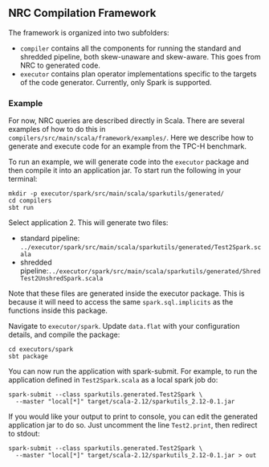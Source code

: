 ## NRC Compilation Framework 

The framework is organized into two subfolders:
* `compiler` contains all the components for running the standard and shredded pipeline, both skew-unaware and skew-aware. This goes from NRC to generated code.
* `executor` contains plan operator implementations specific to the targets of the code generator. Currently, only Spark is supported.

### Example

For now, NRC queries are described directly in Scala. There are several examples of how to do this 
in `compilers/src/main/scala/framework/examples/`. Here we describe how to generate and 
execute code for an example from the TPC-H benchmark.

To run an example, we will generate code into the `executor` package and then compile it 
into an application jar. To start run the following in your terminal:

```
mkdir -p executor/spark/src/main/scala/sparkutils/generated/
cd compilers
sbt run
```

Select application 2. This will generate two files:
* standard pipeline: `../executor/spark/src/main/scala/sparkutils/generated/Test2Spark.scala`
* shredded pipeline:`../executor/spark/src/main/scala/sparkutils/generated/ShredTest2UnshredSpark.scala`

Note that these files are generated inside the executor package. This is because it will need to 
access the same `spark.sql.implicits` as the functions inside this package. 

Navigate to `executor/spark`. Update `data.flat` with your configuration details, and compile the package:

```
cd executors/spark
sbt package
```

You can now run the application with spark-submit. For example, to run the 
application defined in `Test2Spark.scala` as a local spark job do:

```
spark-submit --class sparkutils.generated.Test2Spark \
  --master "local[*]" target/scala-2.12/sparkutils_2.12-0.1.jar
```

If you would like your output to print to console, you can edit the generated 
application jar to do so. Just uncomment the line `Test2.print`, then redirect to 
stdout: 

```
spark-submit --class sparkutils.generated.Test2Spark \
  --master "local[*]" target/scala-2.12/sparkutils_2.12-0.1.jar > out
```
